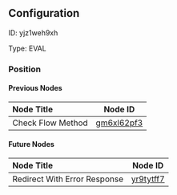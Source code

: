 # 
## Configuration
ID:  yjz1weh9xh

Type: EVAL 








### Position

#### Previous Nodes
| Node Title | Node ID |
| :------------- | ------------ |
| Check Flow Method | [gm6xl62pf3](./gm6xl62pf3.md) | 
 
 #### Future Nodes
| Node Title | Node ID |
| :------------- | ------------ |
| Redirect With Error Response |[yr9tytff7](./yr9tytff7.md) | 